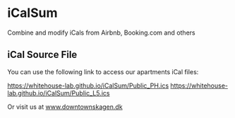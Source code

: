 # iCalSum
Combine and modify iCals from Airbnb, Booking.com and others

## iCal Source File

You can use the following link to access our apartments iCal files:

https://whitehouse-lab.github.io/iCalSum/Public_PH.ics
https://whitehouse-lab.github.io/iCalSum/Public_L5.ics

Or visit us at www.downtownskagen.dk


